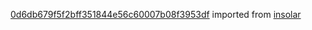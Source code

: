 [0d6db679f5f2bff351844e56c60007b08f3953df](https://github.com/insolar/insolar/commit/0d6db679f5f2bff351844e56c60007b08f3953df) imported from [insolar](https://github.com/insolar/insolar)
